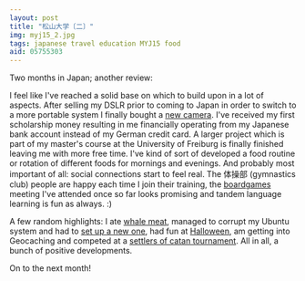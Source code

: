 ```yaml
---
layout: post
title: "松山大学〔二〕"
img: myj15_2.jpg
tags: japanese travel education MYJ15 food
aid: 05755303
---
```


Two months in Japan; another review:

I feel like I've reached a solid base on which to build upon in a lot of aspects. After selling my DSLR prior to coming to Japan in order to switch to a more portable system I finally bought a [new camera](static/img/blog/myj15_add6.jpg). I've received my first scholarship money resulting in me financially operating from my Japanese bank account instead of my German credit card. A larger project which is part of my master's course at the University of Freiburg is finally finished leaving me with more free time. I've kind of sort of developed a food routine or rotation of different foods for mornings and evenings. And probably most important of all: social connections start to feel real. The <span class="mixlang"><span class="swap" swap="taisōbu"><span class="inner">体操部</span></span></span> (gymnastics club) people are happy each time I join their training, the [boardgames](static/img/blog/myj15_add9.jpg) meeting I've attended once so far looks promising and tandem language learning is fun as always. :)

A few random highlights: I ate [whale meat](static/img/blog/myj15_add8.jpg), managed to corrupt my Ubuntu system and had to [set up a new one](static/img/blog/myj15_add7.jpg), had fun at [Halloween](static/img/blog/myj15_add10.jpg), am getting into Geocaching and competed at a [settlers of catan tournament](static/img/blog/myj15_add11.jpg). All in all, a bunch of positive developments.

On to the next month!
